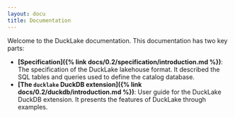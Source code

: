```yaml
---
layout: docu
title: Documentation
---
```


Welcome to the DuckLake documentation. This documentation has two key parts:

* **[Specification]({% link docs/0.2/specification/introduction.md %})**: The specification of the DuckLake lakehouse format. It described the SQL tables and queries used to define the catalog database.
* **[The `ducklake` DuckDB extension]({% link docs/0.2/duckdb/introduction.md %})**: User guide for the DuckLake DuckDB extension. It presents the features of DuckLake through examples.
